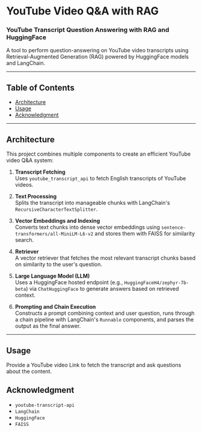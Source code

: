 # YouTube Video Q&A with RAG
### YouTube Transcript Question Answering with RAG and HuggingFace
A tool to perform question-answering on YouTube video transcripts using Retrieval-Augmented Generation (RAG) powered by HuggingFace models and LangChain.

---

## Table of Contents

- [Architecture](#architecture)
- [Usage](#usage)
- [Acknowledgment](#Acknowledgment)
---

## Architecture

This project combines multiple components to create an efficient YouTube video Q&A system:

1. **Transcript Fetching**  
   Uses `youtube_transcript_api` to fetch English transcripts of YouTube videos.

2. **Text Processing**  
   Splits the transcript into manageable chunks with LangChain's `RecursiveCharacterTextSplitter`.

3. **Vector Embeddings and Indexing**  
   Converts text chunks into dense vector embeddings using `sentence-transformers/all-MiniLM-L6-v2` and stores them with FAISS for similarity search.

4. **Retriever**  
   A vector retriever that fetches the most relevant transcript chunks based on similarity to the user's question.

5. **Large Language Model (LLM)**  
   Uses a HuggingFace hosted endpoint (e.g., `HuggingFaceH4/zephyr-7b-beta`) via `ChatHuggingFace` to generate answers based on retrieved context.

6. **Prompting and Chain Execution**  
   Constructs a prompt combining context and user question, runs through a chain pipeline with LangChain's `Runnable` components, and parses the output as the final answer.

---

## Usage

Provide a YouTube video Link to fetch the transcript and ask questions about the content.

## Acknowledgment

- `youtube-transcript-api`  
- `LangChain`  
- `HuggingFace`  
- `FAISS`  
